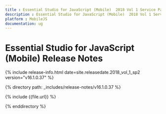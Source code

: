 ```yaml
---
title : Essential Studio for JavaScript (Mobile)  2018 Vol 1 Service Pack 2 Release Notes
description : Essential Studio for JavaScript (Mobile)  2018 Vol 1 Service Pack 2 Release Notes
platform : MobileJS
documentation: ug
---
```


# Essential Studio for JavaScript (Mobile) Release Notes

{% include release-info.html date=site.releasedate.2018_vol_1_sp2  version="v16.1.0.37" %} 

{% directory path: _includes/release-notes/v16.1.0.37 %}

{% include {{file.url}} %}

{% enddirectory %}